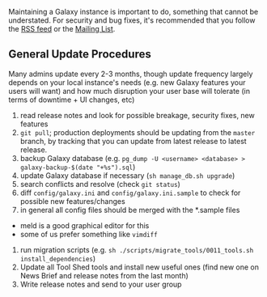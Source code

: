 Maintaining a Galaxy instance is important to do, something that cannot be understated. For security and bug fixes, it's recommended that you follow the [RSS feed](/News) or the [Mailing List](/MailingLists).

## General Update Procedures

Many admins update every 2-3 months, though update frequency largely depends on your local instance's needs (e.g. new Galaxy features your users will want) and how much disruption your user base will tolerate (in terms of downtime + UI changes, etc)

1. read release notes and look for possible breakage, security fixes, new features
1. `git pull`; production deployments should be updating from the `master` branch, by tracking that you can update from latest release to latest release.
1. backup Galaxy database (e.g. `pg_dump -U <username> <database> > galaxy-backup-$(date "+%s").sql`)
1. update Galaxy database if necessary (`sh manage_db.sh upgrade`)
1. search conflicts and resolve (check `git status`)
1. diff `config/galaxy.ini` and `config/galaxy.ini.sample` to check for possible new features/changes
1. in general all config files should be merged with the *.sample files
  * meld is a good graphical editor for this
  * some of us prefer something like `vimdiff`
1. run migration scripts (e.g. `sh ./scripts/migrate_tools/0011_tools.sh install_dependencies`)
1. Update all Tool Shed tools and install new useful ones (find new one on News Brief and release notes from the last month)
1. Write release notes and send to your user group
